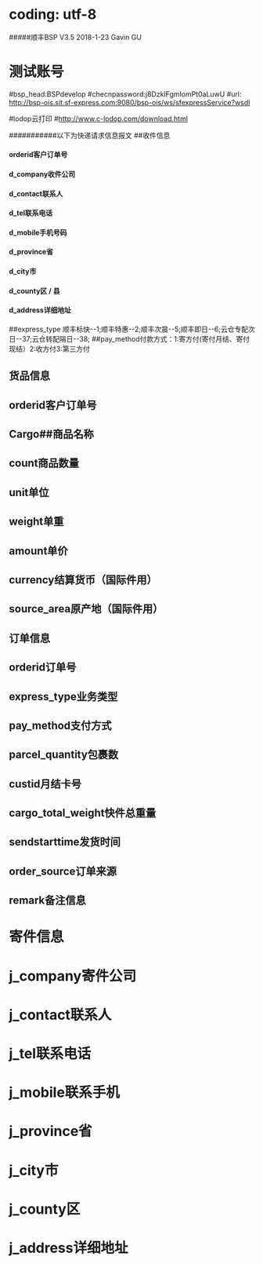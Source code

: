 # coding: utf-8

#####顺丰BSP V3.5 2018-1-23 Gavin GU
# 测试账号
#bsp_head:BSPdevelop
#checnpassword:j8DzkIFgmlomPt0aLuwU
#url:	http://bsp-ois.sit.sf-express.com:9080/bsp-ois/ws/sfexpressService?wsdl

#lodop云打印
#http://www.c-lodop.com/download.html

###########以下为快递请求信息报文
##收件信息
#### orderid客户订单号
#### d_company收件公司
#### d_contact联系人
#### d_tel联系电话
#### d_mobile手机号码
#### d_province省
#### d_city市
#### d_county区 / 县
#### d_address详细地址
##express_type 顺丰标快--1;顺丰特惠--2;顺丰次晨--5;顺丰即日--6;云仓专配次日--37;云仓转配隔日--38;
##pay_method付款方式：1:寄方付(寄付月结、寄付现结）2:收方付3:第三方付


## 货品信息
## orderid客户订单号
## Cargo##商品名称
## count商品数量
## unit单位
## weight单重
## amount单价
## currency结算货币（国际件用）
## source_area原产地（国际件用）

## 订单信息
## orderid订单号
## express_type业务类型
## pay_method支付方式
## parcel_quantity包裹数
## custid月结卡号
## cargo_total_weight快件总重量
## sendstarttime发货时间
## order_source订单来源
## remark备注信息

# 寄件信息
# j_company寄件公司
# j_contact联系人
# j_tel联系电话
# j_mobile联系手机
# j_province省
# j_city市
# j_county区
# j_address详细地址


